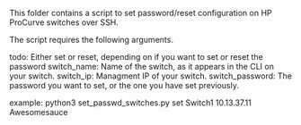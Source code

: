 This folder contains a script to set password/reset configuration on HP ProCurve switches over SSH.

The script requires the following arguments.

todo: Either set or reset, depending on if you want to set or reset the password 
switch_name: Name of the switch, as it appears in the CLI on your switch.
switch_ip: Managment IP of your switch.
switch_password: The password you want to set, or the one you have set previously.

example: python3 set_passwd_switches.py set Switch1 10.13.37.11 Awesomesauce


